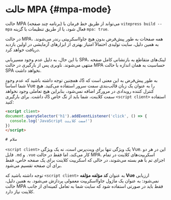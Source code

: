 # حالت MPA <Badge type="warning" text="آزمایشی" /> {#mpa-mode}

حالت MPA (برنامه چند صفحه) می‌تواند از طریق خط فرمان با `vitepress build --mpa` فعال شود، یا از طریق تنظیمات با گزینه `mpa: true`.

در حالت MPA، همه صفحات به طور پیش‌فرض بدون هیچ جاوااسکریپتی رندر می‌شوند. به همین دلیل، سایت تولیدی احتمالاً امتیاز بهتری از ابزارهای آزمایشی در اولین بازدید دریافت خواهد کرد.

با این حال، به دلیل عدم وجود مسیریابی SPA، لینک‌های متقاطع به بازنشانی کامل صفحه منتهی می‌شوند. ناوبری پس از بارگیری در حالت MPA حساسیت به همان اندازه با حالت SPA نخواهد داشت.

همچنین توجه داشته باشید که عدم وجود JS به طور پیش‌فرض به این معنی است که شما اساساً Vue را به عنوان یک زبان قالب‌بندی سمت سرور استفاده می‌کنید. هیچ کنترل کننده رویدادی در مرورگر اضافه نمی‌شود، بنابراین هیچ تعاملی وجود نخواهد داشت. برای بارگیری JS سمت کلاینت، شما باید از تگ خاص `<script client>` استفاده کنید:

```html
<script client>
document.querySelector('h1').addEventListener('click', () => {
  console.log('JavaScript سمت کلاینت!')
})
</script>

# سلام
```

`<script client>` یک ویژگی تنها برای ویت‌پرس است، نه یک ویژگی Vue. این در هر دو فایل `.md` و `.vue` کار می‌کند، اما فقط در حالت MPA. اسکریپت‌های کلاینت در تمام اجزای تم با هم بسته می‌شوند، در حالی که اسکریپت کلاینت برای یک صفحه خاص، فقط برای آن صفحه تقسیم می‌شود.

توجه داشته باشید که `<script client>` به عنوان **کد مؤلفه مؤلفه Vue** ارزیابی نمی‌شود: به عنوان یک ماژول جاوااسکریپت معمولی پردازش می‌شود. به همین دلیل، حالت MPA فقط باید در صورتی استفاده شود که سایت شما به تعامل کمینه‌ای از جانب کلاینت نیاز دارد.
